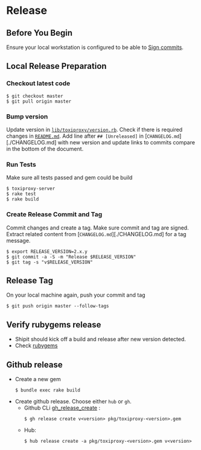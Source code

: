 # Release

## Before You Begin

Ensure your local workstation is configured to be able to
[Sign commits](https://docs.github.com/en/authentication/managing-commit-signature-verification/signing-commits).

## Local Release Preparation

### Checkout latest code

```shell
$ git checkout master
$ git pull origin master
```

### Bump version

Update version in [`lib/toxiproxy/version.rb`](./lib/toxiproxy/version.rb).
Check if there is required changes in [`README.md`](./README.md).
Add line after `## [Unreleased]` in [`CHANGELOG.md`][./CHANGELOG.md] with new version
and update links to commits compare in the bottom of the document.

### Run Tests

Make sure all tests passed and gem could be build

```shell
$ toxiproxy-server
$ rake test
$ rake build
```

### Create Release Commit and Tag

Commit changes and create a tag. Make sure commit and tag are signed.
Extract related content from [`CHANGELOG.md`][./CHANGELOG.md] for a tag message.

```shell
$ export RELEASE_VERSION=2.x.y
$ git commit -a -S -m "Release $RELEASE_VERSION"
$ git tag -s "v$RELEASE_VERSION"
```

## Release Tag

On your local machine again, push your commit and tag

```shell
$ git push origin master --follow-tags
```

## Verify rubygems release

- Shipit should kick off a build and release after new version detected.
- Check [rubygems](https://rubygems.org/gems/toxiproxy)

## Github release

- Create a new gem
    ```shell
    $ bundle exec rake build
    ```
- Create github release. Choose either `hub` or `gh`.
  * Github CLi [gh_release_create](https://cli.github.com/manual/gh_release_create) :
    ```
    $ gh release create v<version> pkg/toxiproxy-<version>.gem
    ```
  * Hub:
    ```
    $ hub release create -a pkg/toxiproxy-<version>.gem v<version>
    ```
